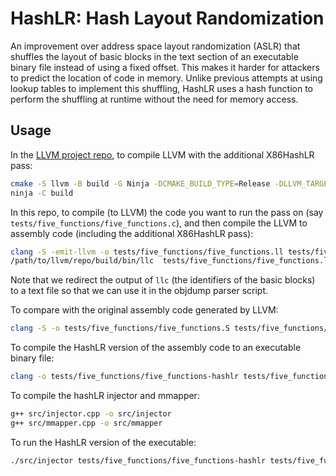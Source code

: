 # HashLR: Hash Layout Randomization

An improvement over address space layout randomization (ASLR) that shuffles the layout of basic blocks in the text section of an executable binary file instead of using a fixed offset. This makes it harder for attackers to predict the location of code in memory. Unlike previous attempts at using lookup tables to implement this shuffling, HashLR uses a hash function to perform the shuffling at runtime without the need for memory access.

## Usage

In the [LLVM project repo](https://github.com/mtarunpr/llvm-project), to compile LLVM with the additional X86HashLR pass:

```bash
cmake -S llvm -B build -G Ninja -DCMAKE_BUILD_TYPE=Release -DLLVM_TARGETS_TO_BUILD=X86
ninja -C build
```

In this repo, to compile (to LLVM) the code you want to run the pass on (say `tests/five_functions/five_functions.c`),
and then compile the LLVM to assembly code (including the additional X86HashLR pass):

```bash
clang -S -emit-llvm -o tests/five_functions/five_functions.ll tests/five_functions/five_functions.c -arch x86_64
/path/to/llvm/repo/build/bin/llc  tests/five_functions/five_functions.ll -o tests/five_functions/five_functions-hashlr.S  > tests/five_functions/five_functions-hashlr_bb_identifiers.txt
```

Note that we redirect the output of `llc` (the identifiers of the basic blocks)
to a text file so that we can use it in the objdump parser script.

To compare with the original assembly code generated by LLVM:

```bash
clang -S -o tests/five_functions/five_functions.S tests/five_functions/five_functions.c -arch x86_64
```

To compile the HashLR version of the assembly code to an executable binary file:

```bash
clang -o tests/five_functions/five_functions-hashlr tests/five_functions/five_functions-hashlr.S -arch x86_64
```

To compile the hashLR injector and mmapper:

```bash
g++ src/injector.cpp -o src/injector
g++ src/mmapper.cpp -o src/mmapper
```

To run the HashLR version of the executable:

```bash
./src/injector tests/five_functions/five_functions-hashlr tests/five_functions/five_functions-hashlr_bb_identifiers.txt
```
